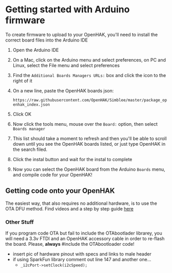 

# Getting started with Arduino firmware

To create firmware to upload to your OpenHAK, you'll need to install the correct board files into the Arduino IDE

1. Open the Arduino IDE
2. On a Mac, click on the Arduino menu and select preferences, on PC and Linux, select the File menu and select preferences
3. Find the `Additional Boards Managers URLs:` box and click the icon to the right of it
4. On a new line, paste the OpenHAK boards json:

	`https://raw.githubusercontent.com/OpenHAK/Simblee/master/package_openhak_index.json`
5. Click OK
6. Now click the tools menu, mouse over the `Board:` option, then select `Boards manager`
7. This list should take a moment to refresh and then you'll be able to scroll down until you see the OpenHAK boards listed, or just type OpenHAK in the search filed.
8. Click the instal button and wait for the instal to complete
9. Now you can select the OpenHAK board from the Arduino `Boards` menu, and compile code for your OpenHAK!


## Getting code onto your OpenHAK
The easiest way, that also requires no additional hardware, is to use the OTA DFU method.
Find videos and a step by step guide [here](https://github.com/OpenHAK/Docs/blob/master/Update%20OpenHAK%20Firmware.md)

### Other Stuff
If you program code OTA but fail to include the OTAbootlader librarey, you will need a 3.3v FTDI and an OpenHAK accessory cable in order to re-flash the board. Please, **always** #include the OTAbootloader code!

* insert pic of hardware pinout with specs and links to male header
* if using SparkFun library comment out line 147 and another one...
	* `_i2cPort->setClock(i2cSpeed);`


